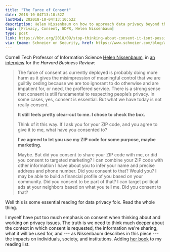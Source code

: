 ```yaml
---
title: "The Farce of Consent"
date: 2018-10-04T13:10:52Z
lastMod: 202018-10-04T13:10:52Z
description: Helen Nissenbaum on how to approach data privacy beyond the insufficiency of consent, to its impacts on individuals, society, and institutions.
tags: [Privacy, Consent, GDPR, Helen Nissenbaum]
type: post
link: https://hbr.org/2018/09/stop-thinking-about-consent-it-isnt-possible-and-it-isnt-right
via: {name: Schneier on Security, href: https://www.schneier.com/blog/archives/2018/10/helen_nissenbau_1.html, title: Helen Nissenbaum on Data Privacy and Consent }
---
```


Cornell Tech Professor of Information Science [Helen Nissenbaum], in
[an interview](https://hbr.org/2018/09/stop-thinking-about-consent-it-isnt-possible-and-it-isnt-right)
for the *Harvard Business Review:*

> The farce of consent as currently deployed is probably doing more harm as it
> gives the misimpression of meaningful control that we are guiltily ceding
> because we are too ignorant to do otherwise and are impatient for, or need,
> the proffered service. There is a strong sense that consent is still
> fundamental to respecting people’s privacy. In some cases, yes, consent is
> essential. But what we have today is not really consent.
>
> **It still feels pretty clear-cut to me. I chose to check the box.**
>
> Think of it this way. If I ask you for your ZIP code, and you agree to give it
> to me, what have you consented to?
>
> **I’ve agreed to let you use my ZIP code for some purpose, maybe marketing.**
>
> Maybe. But did you consent to share your ZIP code with me, or did you consent
> to targeted marketing? I can combine your ZIP code with other information I
> have about you to infer your name and precise address and phone number. Did
> you consent to that? Would you? I may be able to build a financial profile of
> you based on your community. Did you consent to be part of that? I can target
> political ads at your neighbors based on what you tell me. Did you consent to
> that?

Well this is some essential reading for data privacy folx. Read the whole thing.

I myself have put too much emphasis on consent when thinking about and working
on privacy issues. The truth is we need to think much deeper about the context
in which consent is requested, the information we're sharing, what it will be
used for, and --- as Nissenbaum describes in this piece --- the impacts on
individuals, society, and institutions. Adding [her book] to my reading list.

  [Helen Nissenbaum]: https://nissenbaum.tech.cornell.edu/
  [an interview]:
    https://hbr.org/2018/09/stop-thinking-about-consent-it-isnt-possible-and-it-isnt-right
    "Stop Thinking About Consent: It Isn’t Possible and It Isn’t Right”"
  [her book]: https://www.sup.org/books/title/?id=8862
    "“Privacy in Context: Technology, Policy, and the Integrity of Social Life” by Helen Nissenbaum"
